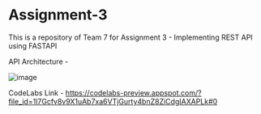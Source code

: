 # Assignment-3


This is a repository of Team 7 for Assignment 3 - Implementing REST API using FASTAPI

API Architecture - 

![image](https://user-images.githubusercontent.com/91439390/157821639-37dbbd72-8548-4029-bcca-b3177c66c39f.png)

CodeLabs Link - https://codelabs-preview.appspot.com/?file_id=1l7Gcfv8v9X1uAb7xa6VTjGurty4bnZ8ZiCdgIAXAPLk#0
